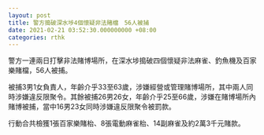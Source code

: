 ```yaml
---
layout: post
title: 警方搗破深水埗4個懷疑非法賭檔　56人被捕
date: 2021-02-21 03:52:30.000000000 +08:00
categories: rthk
---
```


警方一連兩日打擊非法賭博場所，在深水埗搗破四個懷疑非法麻雀、釣魚機及百家樂賭檔，56人被捕。

被捕3男1女負責人，年齡介乎33至63歲，涉嫌經營或管理賭博場所，其中兩人同時涉嫌違反限聚令。其餘被捕26男26女，年齡介乎25至66歲，涉嫌在賭博場所內賭博被捕，當中16男23女同時涉嫌違反限聚令被罰款。

行動合共檢獲1張百家樂賭枱、8張電動麻雀枱、14副麻雀及約2萬3千元賭款。
